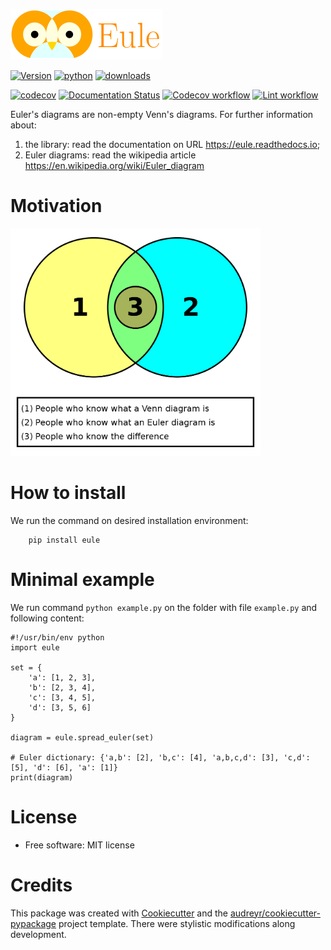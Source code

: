 ![a night owl](https://github.com/quivero/eule/blob/master/images/eule_small.png?raw=true)

[![Version](https://img.shields.io/pypi/v/eule.svg)](https://pypi.python.org/pypi/eule)
[![python](https://img.shields.io/pypi/pyversions/eule.svg)](https://pypi.org/project/eule/)
[![downloads](https://img.shields.io/pypi/dm/eule)](https://pypi.org/project/eule/)

[![codecov](https://codecov.io/gh/quivero/eule/branch/main/graph/badge.svg?token=PJMBaLIqar)](https://codecov.io/gh/quivero/eule)
[![Documentation Status](https://readthedocs.org/projects/eule/badge/?version=latest)](https://eule.readthedocs.io/en/latest/?version=latest)
[![Codecov workflow](https://github.com/quivero/eule/actions/workflows/test-coverage.yaml/badge.svg)](https://github.com/quivero/eule/actions/workflows/test-coverage.yaml)
[![Lint workflow](https://github.com/quivero/eule/actions/workflows/check-lint.yaml/badge.svg)](https://github.com/quivero/eule/actions/workflows/check-lint.yaml)

Euler\'s diagrams are non-empty Venn\'s diagrams. For further information about:

1. the library: read the documentation on URL <https://eule.readthedocs.io>;
2. Euler diagrams: read the wikipedia article <https://en.wikipedia.org/wiki/Euler_diagram>

Motivation
================

<img src="https://github.com/quivero/eule/blob/master/images/euler_venn.png?raw=true" width="400" height="364"/>

How to install
================

We run the command on desired installation environment:

``` {.bash}
    pip install eule
```

Minimal example
================

We run command `python example.py` on the folder with file `example.py` and following content:

``` {.python}
#!/usr/bin/env python
import eule

set = {
    'a': [1, 2, 3],
    'b': [2, 3, 4],
    'c': [3, 4, 5],
    'd': [3, 5, 6]
}

diagram = eule.spread_euler(set)

# Euler dictionary: {'a,b': [2], 'b,c': [4], 'a,b,c,d': [3], 'c,d': [5], 'd': [6], 'a': [1]}
print(diagram)
```

License
===============

-   Free software: MIT license


Credits
===============

This package was created with [Cookiecutter](https://github.com/audreyr/cookiecutter) and the [audreyr/cookiecutter-pypackage](https://github.com/audreyr/cookiecutter-pypackage) project template. There were stylistic modifications along development.
